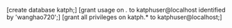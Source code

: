 [create database katph;]
[grant usage on *.* to katphuser@localhost identified by 'wanghao720';]
[grant all privileges on katph.* to katphuser@localhost;]

